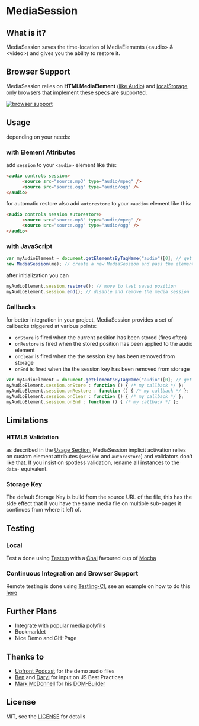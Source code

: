 # MediaSession

## What is it?
MediaSession saves the time-location of MediaElements (&lt;audio&gt; & &lt;video&gt;) and gives you the ability to restore it.

## Browser Support
MediaSession relies on **HTMLMediaElement** ([like Audio][canIuseAudio]) and [localStorage][canIuseStorage], only browsers that implement these specs are supported.

[![browser support](http://ci.testling.com/jcsrb/MediaSession.png)](http://ci.testling.com/jcsrb/MediaSession)

## Usage

depending on your needs:

### with Element Attributes 
add `session` to your `<audio>` element like this:

```html
<audio controls session>
      <source src="source.mp3" type="audio/mpeg" />
      <source src="source.ogg" type="audio/ogg" />
</audio>
```
for automatic restore also add `autorestore` to your `<audio>` element like this:

```html
<audio controls session autorestore>
      <source src="source.mp3" type="audio/mpeg" />
      <source src="source.ogg" type="audio/ogg" />
</audio>
```

### with JavaScript

```javascript
var myAudioElement = document.getElementsByTagName("audio")[0]; // get your audio element
new MediaSession(me); // create a new MediaSession and pass the element to the constructor
```
after initialization you can 

```javascript
myAudioElement.session.restore(); // move to last saved position
myAudioElement.session.end(); // disable and remove the media session
```



### Callbacks
for better integration in your project, MediaSession provides a set of callbacks triggered at various points:

* `onStore` is fired when the current position has been stored (fires often)
* `onRestore` is fired when the stored position has been applied to the audio element
* `onClear` is fired when the the session key has been removed from storage
* `onEnd` is fired when the the session key has been removed from storage

```javascript
var myAudioElement = document.getElementsByTagName("audio")[0]; // get your audio element  
myAudioElement.session.onStore : function () { /* my callback */ }; 
myAudioElement.session.onRestore : function () { /* my callback */ }; 
myAudioElement.session.onClear : function () { /* my callback */ }; 
myAudioElement.session.onEnd : function () { /* my callback */ }; 
```
## Limitations

### HTML5 Validation
as described in the [Usage Section](#usage), MediaSession implicit activation relies on custom element attributes  (`session` and `autorestore`) and validators don't like that. If you insist on spotless validation, rename all instances to  the `data-` equivalent.

### Storage Key
The default Storage Key is build from the source URL of the file, this has the side effect that if you have the same media file on multiple sub-pages it continues from where it left of.


## Testing
### Local
Test a done using [Testem][testem] with a [Chai][chai] favoured cup of [Mocha][mocha] 
### Continuous Integration and Browser Support
Remote testing is done using [Testling-CI][testling], see an example on how to do this [here](https://github.com/jcsrb/mocha-testling-ci-example)

## Further Plans
* Integrate with popular media polyfills
* Bookmarklet
* Nice Demo and GH-Page

## Thanks to
* [Upfront Podcast][upfront] for the demo audio files
* [Ben][ben] and [Daryl][daryl] for input on JS Best Practices
* [Mark McDonnell][integralist] for his [DOM-Builder][domb]

## License
MIT, see the [LICENSE](LICENSE) for details



[canIuseAudio]: http://caniuse.com/audio
[canIuseStorage]: http://caniuse.com/namevalue-storage
[upfront]: http://upfrontpodcast.com
[ben]: https://github.com/benhowdle89
[daryl]: https://github.com/daryl
[integralist]: https://github.com/Integralist
[domb]: https://github.com/Integralist/DOM-Builder
[testem]: https://github.com/airportyh/testem
[mocha]: http://visionmedia.github.com/mocha/
[chai]: http://chaijs.com/
[testling]: https://ci.testling.com/